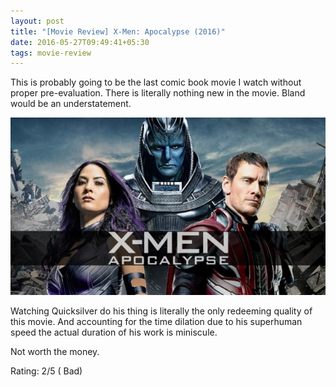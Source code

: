 ```yaml
---
layout: post
title: "[Movie Review] X-Men: Apocalypse (2016)"
date: 2016-05-27T09:49:41+05:30
tags: movie-review
---
```


This is probably going to be the last comic book movie I watch without proper pre-evaluation.
There is literally nothing new in the movie.
Bland would be an understatement.

![X-Men: Apocalypse (2016)](/img/movie-poster-xmen-apocalypse-2016.jpg 'X-Men: Apocalypse (2016)')

Watching Quicksilver do his thing is literally the only redeeming quality of this movie.
And accounting for the time dilation due to his superhuman speed the actual duration of his work is miniscule.

Not worth the money.

Rating: 2/5 ( Bad)


